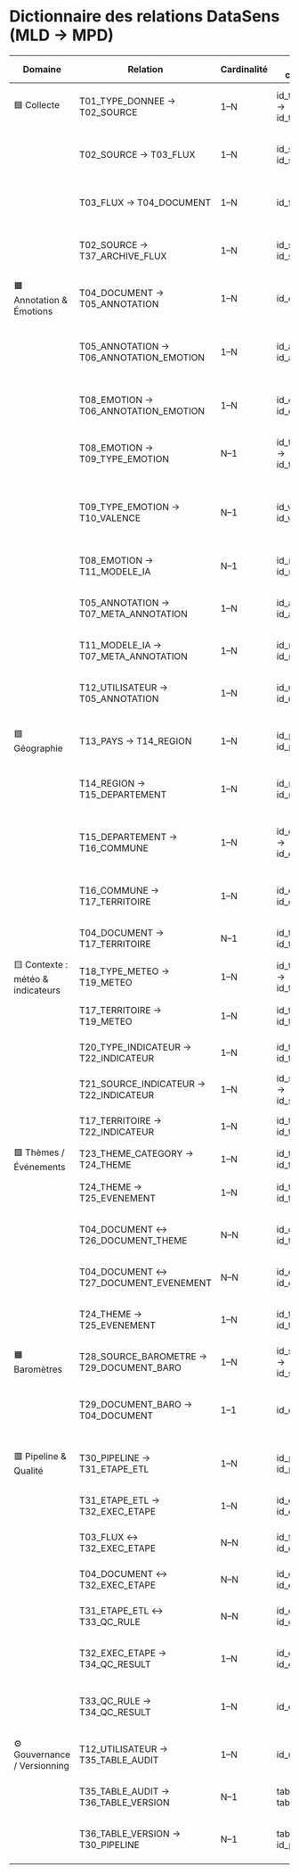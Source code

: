 # Dictionnaire des relations DataSens (MLD → MPD)

| **Domaine** | **Relation** | **Cardinalité** | **PK / FK concernées** | **Verbe d’action** | **Rôle fonctionnel** |
| --- | --- | --- | --- | --- | --- |
| 🟦 Collecte | T01_TYPE_DONNEE → T02_SOURCE | 1–N | id_type_donnee → id_type_donnee | catégorise | Classe les sources selon leur type (API, fichier, etc.) |
|  | T02_SOURCE → T03_FLUX | 1–N | id_source → id_source | alimente | Une source produit plusieurs flux de collecte |
|  | T03_FLUX → T04_DOCUMENT | 1–N | id_flux → id_flux | génère | Chaque flux alimente plusieurs documents |
|  | T02_SOURCE → T37_ARCHIVE_FLUX | 1–N | id_source → id_source | historise | Historise les versions antérieures des flux |
| 🟧 Annotation & Émotions | T04_DOCUMENT → T05_ANNOTATION | 1–N | id_doc → id_doc | contient | Un document peut être annoté plusieurs fois |
|  | T05_ANNOTATION → T06_ANNOTATION_EMOTION | 1–N | id_annotation → id_annotation | associe | Lie une annotation à une ou plusieurs émotions |
|  | T08_EMOTION → T06_ANNOTATION_EMOTION | 1–N | id_emotion → id_emotion | rattachée | Associe une émotion à plusieurs annotations |
|  | T08_EMOTION → T09_TYPE_EMOTION | N–1 | id_type_emotion → id_type_emotion | appartient à | Chaque émotion est d’un type précis |
|  | T09_TYPE_EMOTION → T10_VALENCE | N–1 | id_valence → id_valence | porte | Chaque type d’émotion a une valence (positive, neutre, négative) |
|  | T08_EMOTION → T11_MODELE_IA | N–1 | id_modele → id_modele | produite par | Émotion détectée par un modèle IA |
|  | T05_ANNOTATION → T07_META_ANNOTATION | 1–N | id_annotation → id_annotation | évaluée par | Chaque annotation peut être auditée |
|  | T11_MODELE_IA → T07_META_ANNOTATION | 1–N | id_modele → id_modele | produit | L’IA génère une évaluation automatique |
|  | T12_UTILISATEUR → T05_ANNOTATION | 1–N | id_user → id_user | valide | Un utilisateur humain valide plusieurs annotations |
| 🟩 Géographie | T13_PAYS → T14_REGION | 1–N | id_pays → id_pays | contient | Chaque pays regroupe plusieurs régions |
|  | T14_REGION → T15_DEPARTEMENT | 1–N | id_region → id_region | contient | Une région contient plusieurs départements |
|  | T15_DEPARTEMENT → T16_COMMUNE | 1–N | id_departement → id_departement | contient | Un département contient plusieurs communes |
|  | T16_COMMUNE → T17_TERRITOIRE | 1–N | id_commune → id_commune | référence | Le territoire correspond à une commune précise |
|  | T04_DOCUMENT → T17_TERRITOIRE | N–1 | id_territoire → id_territoire | localisé dans | Chaque document est géolocalisé |
| 🟨 Contexte : météo & indicateurs | T18_TYPE_METEO → T19_METEO | 1–N | id_type_meteo → id_type_meteo | qualifie | Type de conditions météo |
|  | T17_TERRITOIRE → T19_METEO | 1–N | id_territoire → id_territoire | possède | Relevés météo par territoire |
|  | T20_TYPE_INDICATEUR → T22_INDICATEUR | 1–N | id_type_indic → id_type_indic | définit | Définit la nature de l’indicateur |
|  | T21_SOURCE_INDICATEUR → T22_INDICATEUR | 1–N | id_source_indic → id_source_indic | publie | Source de l’indicateur (INSEE, etc.) |
|  | T17_TERRITOIRE → T22_INDICATEUR | 1–N | id_territoire → id_territoire | constate | Données socio-éco par commune |
| 🟪 Thèmes / Événements | T23_THEME_CATEGORY → T24_THEME | 1–N | id_theme_cat → id_theme_cat | classe | Catégorisation des thèmes |
|  | T24_THEME → T25_EVENEMENT | 1–N | id_theme → id_theme | influence | Thème relié à plusieurs événements |
|  | T04_DOCUMENT ↔ T26_DOCUMENT_THEME | N–N | id_doc ↔ id_theme | traite | Document lié à un ou plusieurs thèmes |
|  | T04_DOCUMENT ↔ T27_DOCUMENT_EVENEMENT | N–N | id_doc ↔ id_event | lié à | Document lié à un événement |
|  | T24_THEME → T25_EVENEMENT | 1–N | id_theme → id_theme | thématise | Un thème regroupe plusieurs événements |
| 🟧 Baromètres | T28_SOURCE_BAROMETRE → T29_DOCUMENT_BARO | 1–N | id_source_baro → id_source_baro | documente | Source de sondage / baromètre |
|  | T29_DOCUMENT_BARO → T04_DOCUMENT | 1–1 | id_doc → id_doc | décrit | Associe un document externe à une source barométrique |
| 🟥 Pipeline & Qualité | T30_PIPELINE → T31_ETAPE_ETL | 1–N | id_pipeline → id_pipeline | compose | Un pipeline regroupe plusieurs étapes |
|  | T31_ETAPE_ETL → T32_EXEC_ETAPE | 1–N | id_etape → id_etape | exécutée par | Étapes concrètement exécutées |
|  | T03_FLUX ↔ T32_EXEC_ETAPE | N–N | id_flux ↔ id_exec | alimente | Lien entre flux source et exécution |
|  | T04_DOCUMENT ↔ T32_EXEC_ETAPE | N–N | id_doc ↔ id_exec | produit | Sortie documentaire des jobs ETL |
|  | T31_ETAPE_ETL ↔ T33_QC_RULE | N–N | id_etape ↔ id_qc | applique | Étape liée à des règles de qualité |
|  | T32_EXEC_ETAPE → T34_QC_RESULT | 1–N | id_exec → id_exec | génère | Exécution génère un rapport de qualité |
|  | T33_QC_RULE → T34_QC_RESULT | 1–N | id_qc → id_qc | vérifie | Chaque règle produit plusieurs résultats |
| ⚙️ Gouvernance / Versionning | T12_UTILISATEUR → T35_TABLE_AUDIT | 1–N | id_user → user | opère | Un utilisateur effectue des opérations sur la base |
|  | T35_TABLE_AUDIT → T36_TABLE_VERSION | N–1 | table_name → table_name | trace | Journalisation des modifications |
|  | T36_TABLE_VERSION → T30_PIPELINE | N–1 | table_name → id_pipeline | versionne | Permet le suivi des schémas de pipeline |
